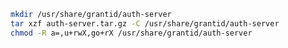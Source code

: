 ﻿```sh
mkdir /usr/share/grantid/auth-server
tar xzf auth-server.tar.gz -C /usr/share/grantid/auth-server
chmod -R a=,u+rwX,go+rX /usr/share/grantid/auth-server
```
